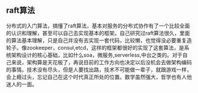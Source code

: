 ## raft算法

分布式的入门算法，搞懂了raft算法，基本对服务的分布式协作有了一个比较全面的认识和理解，甚至可以自己去实现基本的框架。自己研究过raft算法很久，里面的算法基本理解，只是自己并没有去实现一套代码，比较懒，也觉得没必要重复造轮子。像zookeeper，consul,etcd，这样的框架都很好的实现了这套算法，是系统架构设计的核心基础，比如什么soa，微服务,serverless,中台之类的。对于自己来说，架构算是天花板了，再说目前的工作方向也决定以后没机会去做架构编码的事情。技术没有尽头，但是人要找出路，技术不可能做一辈子，就跟游戏一样，会上瘾过头，忘记自己在这个时代真正所处的位置。数学虽然强大，哲学也有人他迷人的一面。
